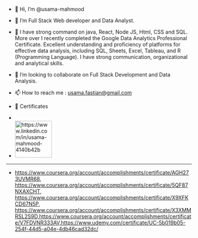 - 👋 Hi, I’m @usama-mahmood
- 👀 I’m Full Stack Web developer and Data Analyst.

- 🌱 I have strong command on java, React, Node JS, Html, CSS and SQL. More over I recently completed the Google Data Analytics Professional Certificate. Excellent understanding and proficiency of platforms for effective data analysis, including SQL, Sheets, Excel, Tableau, and R (Programming Language).  I have strong communication, organizational and analytical skills. 
- 💞️ I’m looking to collaborate on Full Stack Development and Data Analysis.
- 📫 How to reach me : usama.fastian@gmail.com
- :muscle: Certificates
- 
- <img src="https://user-images.githubusercontent.com/10979882/129789131-485759b1-3d69-4260-ad26-adc3c6efa73d.jpg" width=100/ alt="https://www.linkedin.com/in/usama-mahmood-4140b42b">
- ---
- https://www.coursera.org/account/accomplishments/certificate/AGH273UVMR68, https://www.coursera.org/account/accomplishments/certificate/5QF87NXAXCHT, https://www.coursera.org/account/accomplishments/certificate/X9XFKCD67N5P, https://www.coursera.org/account/accomplishments/certificate/X3XMMRSL2S9D,https://www.coursera.org/account/accomplishments/certificate/V7FDVNR333AV,https://www.udemy.com/certificate/UC-5b019b05-254f-44d5-a04e-4db46cad32dc/  

<!---
usama-mahmood/usama-mahmood is a ✨ special ✨ repository because its `README.md` (this file) appears on your GitHub profile.
You can click the Preview link to take a look at your changes.
--->

